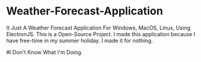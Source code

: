 # Weather-Forecast-Application
It Just A Weather Forecast Application For Windows, MacOS, Linux, Using ElectronJS. This is a Open-Source Project. 
I made this application because I have free-time in my summer holiday. I made it for nothing.

#I Don't Know What I'm Doing.
